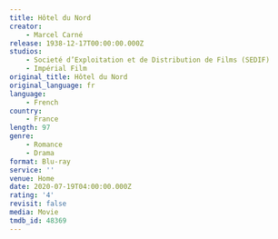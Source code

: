 ```yaml
---
title: Hôtel du Nord
creator:
    - Marcel Carné
release: 1938-12-17T00:00:00.000Z
studios:
    - Societé d’Exploitation et de Distribution de Films (SEDIF)
    - Impérial Film
original_title: Hôtel du Nord
original_language: fr
language:
    - French
country:
    - France
length: 97
genre:
    - Romance
    - Drama
format: Blu-ray
service: ''
venue: Home
date: 2020-07-19T04:00:00.000Z
rating: '4'
revisit: false
media: Movie
tmdb_id: 48369
---
```




